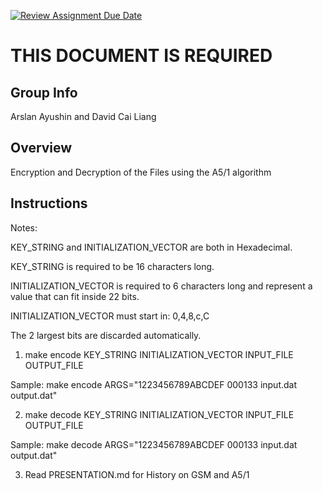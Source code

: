 [![Review Assignment Due Date](https://classroom.github.com/assets/deadline-readme-button-24ddc0f5d75046c5622901739e7c5dd533143b0c8e959d652212380cedb1ea36.svg)](https://classroom.github.com/a/ecp4su41)
# THIS DOCUMENT IS REQUIRED
## Group Info
Arslan Ayushin and David Cai Liang
## Overview
Encryption and Decryption of the Files using the A5/1 algorithm
## Instructions

Notes:

KEY_STRING and INITIALIZATION_VECTOR are both in Hexadecimal.

KEY_STRING is required to be 16 characters long.

INITIALIZATION_VECTOR is required to 6 characters long and represent a value that can fit inside 22 bits.

INITIALIZATION_VECTOR must start in: 0,4,8,c,C

The 2 largest bits are discarded automatically.

1) make encode KEY_STRING INITIALIZATION_VECTOR INPUT_FILE OUTPUT_FILE

Sample: make encode ARGS="1223456789ABCDEF 000133 input.dat output.dat"

2) make decode KEY_STRING INITIALIZATION_VECTOR INPUT_FILE OUTPUT_FILE

Sample: make decode ARGS="1223456789ABCDEF 000133 input.dat output.dat"

3) Read PRESENTATION.md for History on GSM and A5/1
